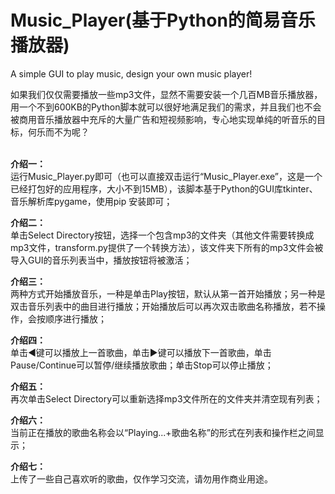 # Music_Player(基于Python的简易音乐播放器)
A simple GUI to play music, design your own music player!
<div id="summary">
  如果我们仅仅需要播放一些mp3文件，显然不需要安装一个几百MB音乐播放器，用一个不到600KB的Python脚本就可以很好地满足我们的需求，并且我们也不会被商用音乐播放器中充斥的大量广告和短视频影响，专心地实现单纯的听音乐的目标，何乐而不为呢？
</div><br>
<div id="introduction">
  <p class="details" id="intro_1"><b>介绍一：</b><br>运行Music_Player.py即可（也可以直接双击运行“Music_Player.exe”，这是一个已经打包好的应用程序，大小不到15MB），该脚本基于Python的GUI库tkinter、音乐解析库pygame，使用pip 安装即可；</p>
  <p class="details" id="intro_2"><b>介绍二：</b><br>单击Select Directory按钮，选择一个包含mp3的文件夹（其他文件需要转换成mp3文件，transform.py提供了一个转换方法），该文件夹下所有的mp3文件会被导入GUI的音乐列表当中，播放按钮将被激活；</p>
  <p class="details" id="intro_3"><b>介绍三：</b><br>两种方式开始播放音乐，一种是单击Play按钮，默认从第一首开始播放；另一种是双击音乐列表中的曲目进行播放；开始播放后可以再次双击歌曲名称播放，若不操作，会按顺序进行播放；</p>
  <p class="details" id="intro_4"><b>介绍四：</b><br>单击◀键可以播放上一首歌曲，单击▶键可以播放下一首歌曲，单击Pause/Continue可以暂停/继续播放歌曲；单击Stop可以停止播放；</p>
  <p class="details" id="intro_5"><b>介绍五：</b><br>再次单击Select Directory可以重新选择mp3文件所在的文件夹并清空现有列表；</p>
  <p class="details" id="intro_6"><b>介绍六：</b><br>当前正在播放的歌曲名称会以“Playing...+歌曲名称”的形式在列表和操作栏之间显示；</p>
  <p class="details" id="intro_7"><b>介绍七：</b><br>上传了一些自己喜欢听的歌曲，仅作学习交流，请勿用作商业用途。</p>
</div>
